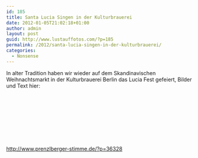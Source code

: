 ```yaml
---
id: 185
title: Santa Lucia Singen in der Kulturbrauerei
date: 2012-01-05T21:02:18+01:00
author: admin
layout: post
guid: http://www.lustauffotos.com/?p=185
permalink: /2012/santa-lucia-singen-in-der-kulturbrauerei/
categories:
  - Nonsense
---
```

In alter Tradition haben wir wieder auf dem Skandinavischen Weihnachtsmarkt in der Kulturbrauerei Berlin das Lucia Fest gefeiert, Bilder und Text hier:

&nbsp;

&nbsp;

<img class="aligncenter" src="http://www.prenzlberger-stimme.de/wordpress/wp-content/uploads/2011/12/118-300x225.jpg" alt="" /> 

&nbsp;

&nbsp;

<http://www.prenzlberger-stimme.de/?p=36328>